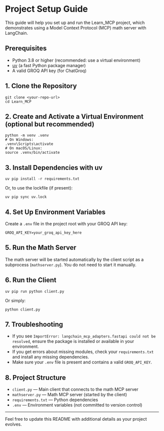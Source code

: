 # Project Setup Guide

This guide will help you set up and run the Learn_MCP project, which demonstrates using a Model Context Protocol (MCP) math server with LangChain.

## Prerequisites
- Python 3.8 or higher (recommended: use a virtual environment)
- [uv](https://github.com/astral-sh/uv) (a fast Python package manager)
- A valid GROQ API key (for ChatGroq)

## 1. Clone the Repository
```
git clone <your-repo-url>
cd Learn_MCP
```

## 2. Create and Activate a Virtual Environment (optional but recommended)
```
python -m venv .venv
# On Windows:
.venv\Scripts\activate
# On macOS/Linux:
source .venv/bin/activate
```

## 3. Install Dependencies with uv
```
uv pip install -r requirements.txt
```
Or, to use the lockfile (if present):
```
uv pip sync uv.lock
```

## 4. Set Up Environment Variables
Create a `.env` file in the project root with your GROQ API key:
```
GROQ_API_KEY=your_groq_api_key_here
```

## 5. Run the Math Server
The math server will be started automatically by the client script as a subprocess (`mathserver.py`). You do not need to start it manually.

## 6. Run the Client
```
uv pip run python client.py
```
Or simply:
```
python client.py
```

## 7. Troubleshooting
- If you see `ImportError: langchain_mcp_adapters.fastapi could not be resolved`, ensure the package is installed or available in your environment.
- If you get errors about missing modules, check your `requirements.txt` and install any missing dependencies.
- Make sure your `.env` file is present and contains a valid `GROQ_API_KEY`.

## 8. Project Structure
- `client.py` — Main client that connects to the math MCP server
- `mathserver.py` — Math MCP server (started by the client)
- `requirements.txt` — Python dependencies
- `.env` — Environment variables (not committed to version control)

---

Feel free to update this README with additional details as your project evolves.
